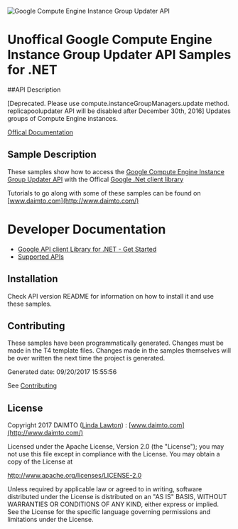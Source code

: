 ﻿![Google Compute Engine Instance Group Updater API](https://www.gstatic.com/images/branding/product/1x/googleg_32dp.png)

# Unoffical Google Compute Engine Instance Group Updater API Samples for .NET  

##API Description

[Deprecated. Please use compute.instanceGroupManagers.update method. replicapoolupdater API will be disabled after December 30th, 2016] Updates groups of Compute Engine instances.

[Offical Documentation](https://cloud.google.com/compute/docs/instance-groups/manager/#applying_rolling_updates_using_the_updater_service)

## Sample Description

These samples show how to access the [Google Compute Engine Instance Group Updater API](https://cloud.google.com/compute/docs/instance-groups/manager/#applying_rolling_updates_using_the_updater_service) with the Offical [Google .Net client library](https://github.com/google/google-api-dotnet-client)

Tutorials to go along with some of these samples can be found on [www.daimto.com](http://www.daimto.com/)

# Developer Documentation

* [Google API client Library for .NET - Get Started](https://developers.google.com/api-client-library/dotnet/get_started)
* [Supported APIs](https://developers.google.com/api-client-library/dotnet/apis/)

## Installation

Check API version README for information on how to install it and use these samples.

## Contributing


These samples have been programmatically generated. Changes must be made in the T4 template files. Changes made in the samples themselves will be over written the next time the project is generated.

Generated date: 09/20/2017 15:55:56 

See [Contributing](CONTRIBUTING.md)

## License

Copyright 2017 DAIMTO ([Linda Lawton](https://twitter.com/LindaLawtonDK)) :  [www.daimto.com](http://www.daimto.com/)

Licensed under the Apache License, Version 2.0 (the "License"); you may not use this file except in compliance with
the License. You may obtain a copy of the License at

http://www.apache.org/licenses/LICENSE-2.0

Unless required by applicable law or agreed to in writing, software distributed under the License is distributed on
an "AS IS" BASIS, WITHOUT WARRANTIES OR CONDITIONS OF ANY KIND, either express or implied. See the License for the
specific language governing permissions and limitations under the License.